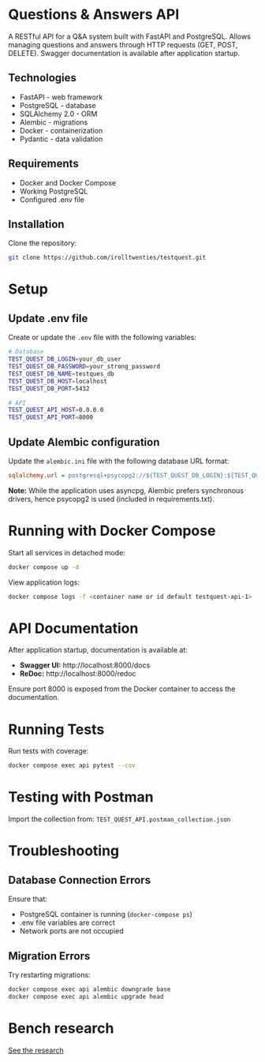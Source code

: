 # Questions & Answers API

A RESTful API for a Q&A system built with FastAPI and PostgreSQL.
Allows managing questions and answers through HTTP requests (GET, POST, DELETE).
Swagger documentation is available after application startup.

## Technologies

- FastAPI - web framework
- PostgreSQL - database
- SQLAlchemy 2.0 - ORM
- Alembic - migrations
- Docker - containerization
- Pydantic - data validation

## Requirements

- Docker and Docker Compose
- Working PostgreSQL
- Configured .env file

## Installation

Clone the repository:
```bash
git clone https://github.com/irolltwenties/testquest.git
```

# Setup

## Update .env file

Create or update the `.env` file with the following variables:
```bash
# Database
TEST_QUEST_DB_LOGIN=your_db_user
TEST_QUEST_DB_PASSWORD=your_strong_password
TEST_QUEST_DB_NAME=testques_db
TEST_QUEST_DB_HOST=localhost
TEST_QUEST_DB_PORT=5432

# API
TEST_QUEST_API_HOST=0.0.0.0
TEST_QUEST_API_PORT=8000
```
## Update Alembic configuration

Update the `alembic.ini` file with the following database URL format:
```ini
sqlalchemy.url = postgresql+psycopg2://${TEST_QUEST_DB_LOGIN}:${TEST_QUEST_DB_PASSWORD}@${TEST_QUEST_DB_HOST}:${TEST_QUEST_DB_PORT}/${TEST_QUEST_DB_NAME}
```
**Note:** While the application uses asyncpg, Alembic prefers synchronous drivers, hence psycopg2 is used (included in requirements.txt).

# Running with Docker Compose

Start all services in detached mode:
```bash
docker compose up -d
```
View application logs:
```bash
docker compose logs -f <container name or id default testquest-api-1>
```
# API Documentation

After application startup, documentation is available at:

- **Swagger UI:** http://localhost:8000/docs
- **ReDoc:** http://localhost:8000/redoc

Ensure port 8000 is exposed from the Docker container to access the documentation.

# Running Tests

Run tests with coverage:
```bash
docker compose exec api pytest --cov
```
# Testing with Postman

Import the collection from: `TEST_QUEST_API.postman_collection.json`

# Troubleshooting

## Database Connection Errors

Ensure that:
- PostgreSQL container is running (`docker-compose ps`)
- .env file variables are correct
- Network ports are not occupied

## Migration Errors

Try restarting migrations:
```bash
docker compose exec api alembic downgrade base
docker compose exec api alembic upgrade head
```

# Bench research
[See the research](doc/BENCH.md)

